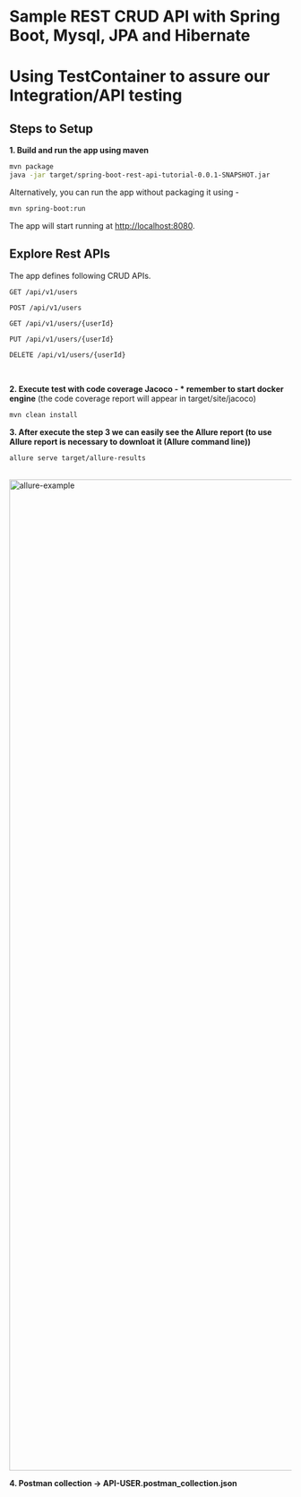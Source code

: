 # Sample REST CRUD API with Spring Boot, Mysql, JPA and Hibernate 
# Using TestContainer to assure our Integration/API testing

## Steps to Setup



**1. Build and run the app using maven**

```bash
mvn package
java -jar target/spring-boot-rest-api-tutorial-0.0.1-SNAPSHOT.jar

```

Alternatively, you can run the app without packaging it using -

```bash
mvn spring-boot:run
```

The app will start running at <http://localhost:8080>.

## Explore Rest APIs

The app defines following CRUD APIs.

    GET /api/v1/users
    
    POST /api/v1/users
    
    GET /api/v1/users/{userId}
    
    PUT /api/v1/users/{userId}
    
    DELETE /api/v1/users/{userId}


<br/>

**2. Execute test with code coverage Jacoco - * remember to start docker engine**
(the code coverage report will appear in target/site/jacoco)

```bash
mvn clean install
```

**3. After execute  the step 3 we can easily see the Allure report (to use Allure report is necessary to downloat it (Allure command line))**
```bash
allure serve target/allure-results
```
<br/>
<img width="1768" alt="allure-example" src="https://user-images.githubusercontent.com/15186296/134237131-39d2b1e4-bfa8-4c4a-babd-ac4f07e68a94.png">

**4. Postman collection -> API-USER.postman_collection.json**
